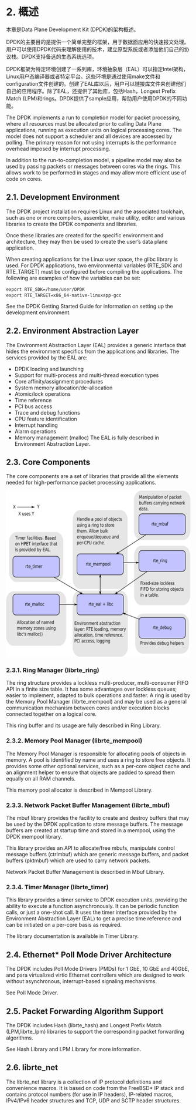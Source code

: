 
# 2. 概述
本章是Data Plane Development Kit (DPDK)的架构概述。

DPDK的主要目的是提供一个简单完整的框架，用于数据面应用的快速报文处理。用户可以使用DPDK代码来理解使用的技术，建立原型系统或者添加他们自己的协议栈。DPDK支持备选的生态系统选项。

DPDK框架为特定环境创建了一系列库，环境抽象层（EAL）可以指定Intel架构，Linux用户态编译器或者特定平台。这些环境是通过使用make文件和configuration文件创建的。创建了EAL库以后，用户可以链接库文件来创建他们自己的应用程序。除了EAL，还提供了其他库，包括Hash，Longest Prefix Match (LPM)和rings。DPDK提供了sample应用，帮助用户使用DPDK的不同功能。

The DPDK implements a run to completion model for packet processing, where all resources must be allocated prior to calling Data Plane applications, running as execution units on logical processing cores. The model does not support a scheduler and all devices are accessed by polling. The primary reason for not using interrupts is the performance overhead imposed by interrupt processing.

In addition to the run-to-completion model, a pipeline model may also be used by passing packets or messages between cores via the rings. This allows work to be performed in stages and may allow more efficient use of code on cores.

## 2.1. Development Environment
The DPDK project installation requires Linux and the associated toolchain, such as one or more compilers, assembler, make utility, editor and various libraries to create the DPDK components and libraries.

Once these libraries are created for the specific environment and architecture, they may then be used to create the user’s data plane application.

When creating applications for the Linux user space, the glibc library is used. For DPDK applications, two environmental variables (RTE_SDK and RTE_TARGET) must be configured before compiling the applications. The following are examples of how the variables can be set:

```
export RTE_SDK=/home/user/DPDK
export RTE_TARGET=x86_64-native-linuxapp-gcc
```
See the DPDK Getting Started Guide for information on setting up the development environment.

## 2.2. Environment Abstraction Layer
The Environment Abstraction Layer (EAL) provides a generic interface that hides the environment specifics from the applications and libraries. The services provided by the EAL are:

* DPDK loading and launching
* Support for multi-process and multi-thread execution types
* Core affinity/assignment procedures
* System memory allocation/de-allocation
* Atomic/lock operations
* Time reference
* PCI bus access
* Trace and debug functions
* CPU feature identification
* Interrupt handling
* Alarm operations
* Memory management (malloc)
The EAL is fully described in Environment Abstraction Layer.

## 2.3. Core Components
The core components are a set of libraries that provide all the elements needed for high-performance packet processing applications.

![Fig. 2.1 Core Components Architecture](https://github.com/gogodick/dpdk_prog_guide/blob/master/Image/architecture-overview.svg)

### 2.3.1. Ring Manager (librte_ring)
The ring structure provides a lockless multi-producer, multi-consumer FIFO API in a finite size table. It has some advantages over lockless queues; easier to implement, adapted to bulk operations and faster. A ring is used by the Memory Pool Manager (librte_mempool) and may be used as a general communication mechanism between cores and/or execution blocks connected together on a logical core.

This ring buffer and its usage are fully described in Ring Library.

### 2.3.2. Memory Pool Manager (librte_mempool)
The Memory Pool Manager is responsible for allocating pools of objects in memory. A pool is identified by name and uses a ring to store free objects. It provides some other optional services, such as a per-core object cache and an alignment helper to ensure that objects are padded to spread them equally on all RAM channels.

This memory pool allocator is described in Mempool Library.

### 2.3.3. Network Packet Buffer Management (librte_mbuf)
The mbuf library provides the facility to create and destroy buffers that may be used by the DPDK application to store message buffers. The message buffers are created at startup time and stored in a mempool, using the DPDK mempool library.

This library provides an API to allocate/free mbufs, manipulate control message buffers (ctrlmbuf) which are generic message buffers, and packet buffers (pktmbuf) which are used to carry network packets.

Network Packet Buffer Management is described in Mbuf Library.

### 2.3.4. Timer Manager (librte_timer)
This library provides a timer service to DPDK execution units, providing the ability to execute a function asynchronously. It can be periodic function calls, or just a one-shot call. It uses the timer interface provided by the Environment Abstraction Layer (EAL) to get a precise time reference and can be initiated on a per-core basis as required.

The library documentation is available in Timer Library.

## 2.4. Ethernet* Poll Mode Driver Architecture
The DPDK includes Poll Mode Drivers (PMDs) for 1 GbE, 10 GbE and 40GbE, and para virtualized virtio Ethernet controllers which are designed to work without asynchronous, interrupt-based signaling mechanisms.

See Poll Mode Driver.

## 2.5. Packet Forwarding Algorithm Support
The DPDK includes Hash (librte_hash) and Longest Prefix Match (LPM,librte_lpm) libraries to support the corresponding packet forwarding algorithms.

See Hash Library and LPM Library for more information.

## 2.6. librte_net
The librte_net library is a collection of IP protocol definitions and convenience macros. It is based on code from the FreeBSD* IP stack and contains protocol numbers (for use in IP headers), IP-related macros, IPv4/IPv6 header structures and TCP, UDP and SCTP header structures.
